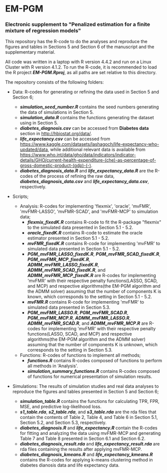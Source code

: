 # EM-PGM

### Electronic supplement to "Penalized estimation for a finite mixture of regression models"


This repository has the R-code to do the analyses and reproduce the figures and tables in Sections 5 and Section 6 of the manuscript and the supplementary material.

All code was written in a laptop with R version 4.4.2 and run on a Linux Cluster with R version 4.1.2.
To run the R-code, it is recommended to load the R project ***EM-PGM.Rproj***, as all paths are set relative to this directory.

The repository consists of the following folders:

* Data: R-codes for generating or refining the data used in Section 5 and Section 6;
  * ***simulation_seed_number.R*** contains the seed numbers generating the data of simulations in Section 5.
  * ***simulation_data.R*** contains the functions generating the dataset using in Section 5.
  * ***diabetes_diagnosis.csv*** can be accessed from **Diabetes data** section in <http://hbiostat.org/data/>.
  * ***life_expectancy.csv*** can be accessed from <https://www.kaggle.com/datasets/lashagoch/life-expectancy-who-updated/data>, while additional relevant data is available from <https://www.who.int/data/gho/data/indicators/indicator-details/GHO/current-health-expenditure-(che)-as-percentage-of-gross-domestic-product-(gdp)-(-)>.
  * ***diabetes_diagnosis_data.R*** and ***life_expectancy_data.R*** are the R-codes of the process of refining the raw data, ***diabetes_diagnosis_data.csv*** and ***life_expectancy_data.csv***, respectively.
 
* Scripts;
  * Analysis: R-codes for implementing 'flexmix', 'oracle', 'mvFMR', 'mvFMR-LASSO', 'mvFMR-SCAD', and 'mvFMR-MCP' to simulation data;
    * ***flexmix_fixedK.R*** contains R-code to fit the R-package "flexmix" to the simulated data presented in Section 5.1 - 5.2.
    * ***oracle_fixedK.R*** contains R-code to estimate the oracle estimator presented in Section 5.1 - 5.2.
    * ***mvFMR_fixedK.R*** contains R-code for implementing 'mvFMR' to simulated data presented in Section 5.1 - 5.2.
    * ***PGM_mvFMR_LASSO_fixedK.R***, ***PGM_mvFMR_SCAD_fixedK.R***, ***PGM_mvFMR_MCP_fixedK.R***, ***ADMM_mvFMR_LASSO_fixedK.R***, ***ADMM_mvFMR_SCAD_fixedK.R***, and ***ADMM_mvFMR_MCP_fixedK.R*** are R-codes for implementing 'mvFMR' with their respective penalty functions(LASSO, SCAD, and MCP) and respective algorithms(the EM-PGM algorithm and the ADMM solver) assuming that the number of components K is known, which corresponds to the setting in Section 5.1 - 5.2.
    * ***mvFMR.R*** contains R-code for implementing 'mvFMR' to simulated data presented in Section 5.3.
    * ***PGM_mvFMR_LASSO.R***, ***PGM_mvFMR_SCAD.R***, ***PGM_mvFMR_MCP.R***, ***ADMM_mvFMR_LASSO.R***, ***ADMM_mvFMR_SCAD.R***, and ***ADMM_mvFMR_MCP.R*** are R-codes for implementing 'mvFMR' with their respective penalty functions(LASSO, SCAD, and MCP) and respective algorithms(the EM-PGM algorithm and the ADMM solver) assuming that the number of components K is unknown, which corresponds to the setting in Section 5.3.
  * Functions: R-codes of functions to implement all methods;
    * ***functions.R*** contains R-codes composed of functions to perform all methods in 'Analysis'.
    * ***simulation_summary_functions.R*** contains R-codes composed of functions for numerical presentation of simulation results.
 
* Simulations: The results of simulation studies and real data analyses to reproduce the figures and tables presented in Section 5 and Section 6;
  * ***simulation_table.R*** contains the functions for calculating TPR, FPR, MSE, and predictive log-likelihood loss.
  * ***s1_table.rda***, ***s2_table.rda***, and ***s3_table.rda*** are the rda files that contain the contents of Table 2, Table 4, and Table 6 in Section 5.1, Section 5.2, and Section 5.3, respectively.
  * ***diabetes_diagnosis.R*** and ***life_expectancy.R*** contain the R-codes for fitting and analyzing the data using mvFMR-MCP and generating Table 7 and Table 8 presented in Section 6.1 and Section 6.2.
  * ***diabetes_diagnosis_result.rda*** and ***life_expectancy_result.rda*** are rda files containing the results after applying mvFMR-MCP.
  * ***diabetes_diagnosis_kmeans.R*** and ***life_expectancy_kmeans.R*** contains the R-codes for applying k-means clustering method in diabetes dianosis data and life expectancy data.


    
